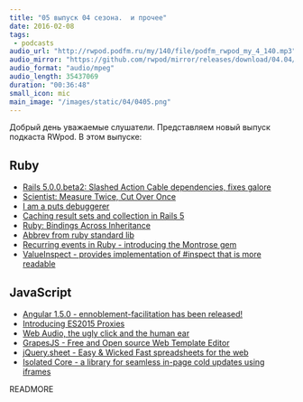 ```yaml
---
title: "05 выпуск 04 сезона.  и прочее"
date: 2016-02-08
tags:
 - podcasts
audio_url: "http://rwpod.podfm.ru/my/140/file/podfm_rwpod_my_4_140.mp3"
audio_mirror: "https://github.com/rwpod/mirror/releases/download/04.04/0404.mp3"
audio_format: "audio/mpeg"
audio_length: 35437069
duration: "00:36:48"
small_icon: mic
main_image: "/images/static/04/0405.png"
---
```


Добрый день уважаемые слушатели. Представляем новый выпуск подкаста RWpod. В этом выпуске:

## Ruby

 - [Rails 5.0.0.beta2: Slashed Action Cable dependencies, fixes galore](http://weblog.rubyonrails.org/2016/2/2/Rails-5-0-beta2/)
 - [Scientist: Measure Twice, Cut Over Once](http://githubengineering.com/scientist/)
 - [I am a puts debuggerer](https://tenderlovemaking.com/2016/02/05/i-am-a-puts-debuggerer.html)
 - [Caching result sets and collection in Rails 5](http://blog.bigbinary.com/2016/02/02/activerecord-relation-cache-key.html)
 - [Ruby: Bindings Across Inheritance](http://6ftdan.com/allyourdev/2016/02/02/ruby-bindings-across-inheritance/)
 - [Abbrev from ruby standard lib](http://masa331.github.io/2016/02/01/ruby_abbrev_from_standard_lib.html)
 - [Recurring events in Ruby - introducing the Montrose gem](https://rossta.net/blog/recurring-events-in-ruby.html)
 - [ValueInspect - provides implementation of #inspect that is more readable](https://github.com/wojtekmach/value_inspect)

## JavaScript

 - [Angular 1.5.0 - ennoblement-facilitation has been released!](http://angularjs.blogspot.com/2016/02/angular-150-ennoblement-facilitation.html)
 - [Introducing ES2015 Proxies](https://developers.google.com/web/updates/2016/02/es2015-proxies)
 - [Web Audio, the ugly click and the human ear](https://alemangui.github.io/blog//2015/12/26/ramp-to-value.html)
 - [GrapesJS - Free and Open source Web Template Editor](http://grapesjs.com/)
 - [jQuery.sheet - Easy & Wicked Fast spreadsheets for the web](http://spreadsheets.github.io/jQuery.sheet/)
 - [Isolated Core - a library for seamless in-page cold updates using iframes](http://chromakode.github.io/isolated-core/)


READMORE

